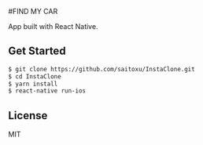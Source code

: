#FIND MY CAR

App built with React Native.

## Get Started

```sh
$ git clone https://github.com/saitoxu/InstaClone.git
$ cd InstaClone
$ yarn install
$ react-native run-ios
```

## License

MIT

